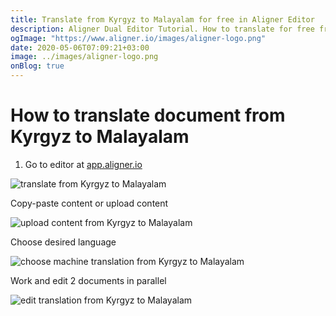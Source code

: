 ```yaml
---
title: Translate from Kyrgyz to Malayalam for free in Aligner Editor
description: Aligner Dual Editor Tutorial. How to translate for free from Kyrgyz to Malayalam. Aligner is multilingual document management platform. 
ogImage: "https://www.aligner.io/images/aligner-logo.png"
date: 2020-05-06T07:09:21+03:00
image: ../images/aligner-logo.png
onBlog: true
---
```


# How to translate document from Kyrgyz to Malayalam

1. Go to editor at [app.aligner.io](https://app.aligner.io "Aligner App web page")

![translate from Kyrgyz to Malayalam](../aligner-blank-editor.png "translate from Kyrgyz to Malayalam")

Copy-paste content or upload content

![upload content from Kyrgyz to Malayalam](../aligner-uploaded-document.png "upload content from Kyrgyz to Malayalam")

Choose desired language

![choose machine translation from Kyrgyz to Malayalam](../aligner-language-dropdown.png "choose machine translation from Kyrgyz to Malayalam")

Work and edit 2 documents in parallel

![edit translation from Kyrgyz to Malayalam](../aligner-double-sitded-editor.png "edit translation from Kyrgyz to Malayalam")

